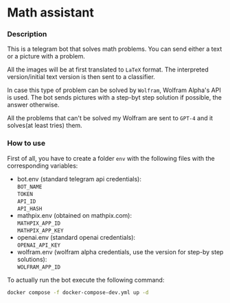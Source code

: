 # Math assistant

### Description

This is a telegram bot that solves math problems. You can send either a text or a picture with a problem.

All the images will be at first translated to `LaTeX` format. The interpreted version/initial text version is then sent to a classifier.

In case this type of problem can be solved by `Wolfram`, Wolfram Alpha's API is used. The bot sends pictures with a step-byt step solution if possible, the answer otherwise.

All the problems that can't be solved my Wolfram are sent to `GPT-4` and it solves(at least tries) them.

### How to use

First of all, you have to create a folder `env` with the following files with the corresponding variables:
* bot.env (standard telegram api credentials): \
    `BOT_NAME` \
    `TOKEN` \
    `API_ID` \
    `API_HASH`
* mathpix.env (obtained on mathpix.com): \
    `MATHPIX_APP_ID` \
    `MATHPIX_APP_KEY`
* openai.env (standard openai credentials): \
    `OPENAI_API_KEY`
* wolfram.env (wolfram alpha credentials, use the version for step-by step solutions): \
    `WOLFRAM_APP_ID`

To actually run the bot execute the following command:

```bash
docker compose -f docker-compose-dev.yml up -d
```
